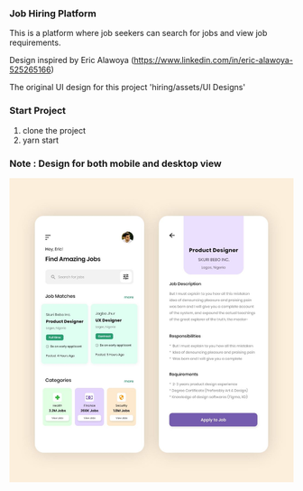 ### Job Hiring Platform

This is a platform where job seekers can search for jobs and view job requirements.

Design inspired by Eric Alawoya (https://www.linkedin.com/in/eric-alawoya-525265166)

The original UI design for this project 'hiring/assets/UI Designs'

### Start Project
1. clone the project
2. yarn start

### Note : Design for both mobile and desktop view

![alt text](https://github.com/DanLowo/UI-UX-INTO-CODE/blob/hiring/src/hiring/assets/UI%20Designs/Hiring%20Design.jpeg?raw=true)